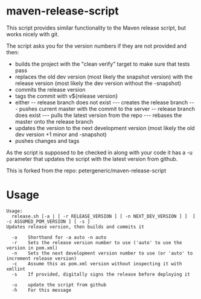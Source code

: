 maven-release-script
====================

This script provides similar functionality to the Maven release script, but works nicely with git.

The script asks you for the version numbers if they are not provided and then:

- builds the project with the "clean verify" target to make sure that tests pass
- replaces the old dev version (most likely the snapshot version) with the release version (most likely the dev version without the -snapshot)
- commits the release version
- tags the commit with v${release version}
- either 
-- release branch does not exist
--- creates the release branch
--- pushes current master with the commit to the server
-- release branch does exist
--- pulls the latest version from the repo
--- rebases the master onto the release branch
- updates the version to the next development version (most likely the old dev version +1 minor and -snapshot)
- pushes changes and tags


As the script is supposed to be checked in along with your code it has a -u parameter that updates the script with the latest version from github.

This is forked from the repo: petergeneric/maven-release-script

Usage
=====

```
Usage:
  release.sh [-a | [ -r RELEASE_VERSION ] [ -n NEXT_DEV_VERSION ] ]  [ -c ASSUMED_POM_VERSION ] [ -s ]
Updates release version, then builds and commits it

  -a    Shorthand for -a auto -n auto
  -r    Sets the release version number to use ('auto' to use the version in pom.xml)
  -n    Sets the next development version number to use (or 'auto' to increment release version)
  -c    Assume this as pom.xml version without inspecting it with xmllint
  -s    If provided, digitally signs the release before deploying it

  -u    update the script from github
  -h    For this message
```
